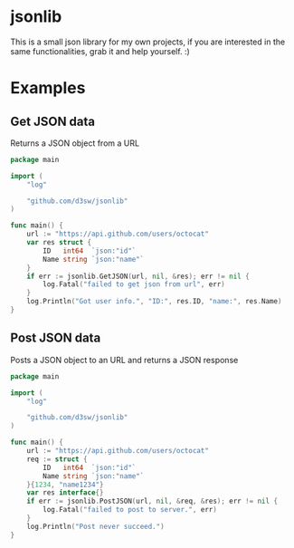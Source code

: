 # jsonlib
This is a small json library for my own projects, if you are interested in the same functionalities, grab it and help yourself. :)

# Examples

## Get JSON data
Returns a JSON object from a URL
```go
package main

import (
	"log"

	"github.com/d3sw/jsonlib"
)

func main() {
	url := "https://api.github.com/users/octocat"
	var res struct {
		ID   int64  `json:"id"`
		Name string `json:"name"`
	}
	if err := jsonlib.GetJSON(url, nil, &res); err != nil {
		log.Fatal("failed to get json from url", err)
	}
	log.Println("Got user info.", "ID:", res.ID, "name:", res.Name)
}
```

## Post JSON data
Posts a JSON object to an URL and returns a JSON response
```go
package main

import (
	"log"

	"github.com/d3sw/jsonlib"
)

func main() {
	url := "https://api.github.com/users/octocat"
	req := struct {
		ID   int64  `json:"id"`
		Name string `json:"name"`
	}{1234, "name1234"}
	var res interface{}
	if err := jsonlib.PostJSON(url, nil, &req, &res); err != nil {
		log.Fatal("failed to post to server.", err)
	}
	log.Println("Post never succeed.")
}
```

